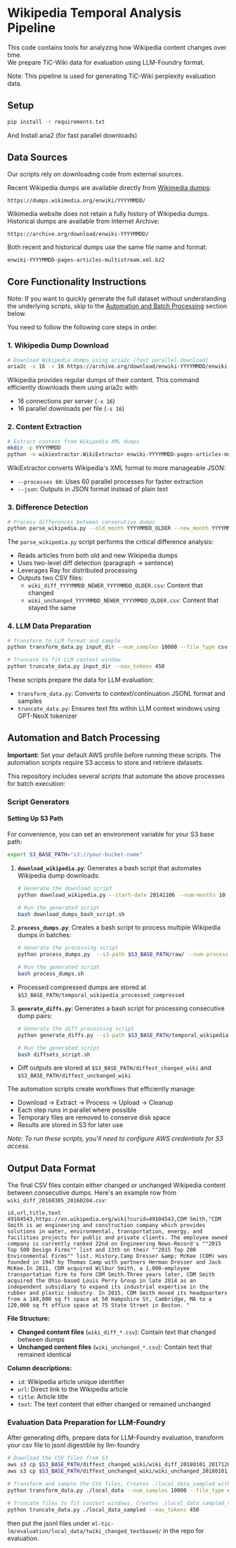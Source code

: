# Wikipedia Temporal Analysis Pipeline

This code contains tools for analyzing how Wikipedia content changes over time.  
We prepare TiC-Wiki data for evaluation using LLM-Foundry format.

Note: This pipeline is used for generating TiC-Wiki perplexity evaluation data. 

## Setup
```bash
pip install -r requirements.txt
```
And Install aria2 (for fast parallel downloads)

## Data Sources

Our scripts rely on downloading code from external sources.

Recent Wikipedia dumps are available directly from [Wikimedia 
dumps](https://dumps.wikimedia.org/enwiki/):
```
https://dumps.wikimedia.org/enwiki/YYYYMMDD/
```
Wikimedia website does not retain a fully history of Wikipedia dumps.
Historical dumps are available from Internet Archive:
```
https://archive.org/download/enwiki-YYYYMMDD/
```

Both recent and historical dumps use the same file name and format:
```
enwiki-YYYYMMDD-pages-articles-multistream.xml.bz2
```

## Core Functionality Instructions

Note: If you want to quickly generate the full dataset without understanding the underlying scripts, skip to the [Automation and Batch Processing](#automation-and-batch-processing) section below.

You need to follow the following core steps in order.

### 1. Wikipedia Dump Download

```bash
# Download Wikipedia dumps using aria2c (fast parallel download)
aria2c -x 16 -s 16 https://archive.org/download/enwiki-YYYYMMDD/enwiki-YYYYMMDD-pages-articles-multistream.xml.bz2
```

Wikipedia provides regular dumps of their content. This command efficiently downloads them using aria2c with:
- 16 connections per server (`-x 16`)
- 16 parallel downloads per file (`-s 16`)

### 2. Content Extraction

```bash
# Extract content from Wikipedia XML dumps
mkdir -p YYYYMMDD
python -m wikiextractor.WikiExtractor enwiki-YYYYMMDD-pages-articles-multistream.xml.bz2 --processes 60 --json --output YYYYMMDD

```

WikiExtractor converts Wikipedia's XML format to more manageable JSON:
- `--processes 60`: Uses 60 parallel processes for faster extraction
- `--json`: Outputs in JSON format instead of plain text


### 3. Difference Detection

```bash
# Process differences between consecutive dumps
python parse_wikipedia.py --old_month YYYYMMDD_OLDER --new_month YYYYMMDD_NEWER
```

The `parse_wikipedia.py` script performs the critical difference analysis:
- Reads articles from both old and new Wikipedia dumps
- Uses two-level diff detection (paragraph → sentence)
- Leverages Ray for distributed processing
- Outputs two CSV files:
  - `wiki_diff_YYYYMMDD_NEWER_YYYYMMDD_OLDER.csv`: Content that changed
  - `wiki_unchanged_YYYYMMDD_NEWER_YYYYMMDD_OLDER.csv`: Content that stayed the same

### 4. LLM Data Preparation

```bash
# Transform to LLM format and sample
python transform_data.py input_dir --num_samples 10000 --file_type csv

# Truncate to fit LLM context window
python truncate_data.py input_dir --max_tokens 450
```

These scripts prepare the data for LLM evaluation:
- `transform_data.py`: Converts to context/continuation JSONL format and samples
- `truncate_data.py`: Ensures text fits within LLM context windows using GPT-NeoX tokenizer

## Automation and Batch Processing

**Important:** Set your default AWS profile before running these scripts. The automation scripts require S3 access to store and retrieve datasets.

This repository includes several scripts that automate the above processes for batch execution:


### Script Generators

#### Setting Up S3 Path

For convenience, you can set an environment variable for your S3 base path:

```bash
export S3_BASE_PATH="s3://your-bucket-name"
```

1. **`download_wikipedia.py`**: Generates a bash script that automates Wikipedia dump downloads:
   ```bash
   # Generate the download script
   python download_wikipedia.py --start-date 20141106 --num-months 10 --s3-path  $S3_BASE_PATH/raw/ --concurrent-downloads 2
   
   # Run the generated script
   bash download_dumps_bash_script.sh
   ```

2. **`process_dumps.py`**: Creates a bash script to process multiple Wikipedia dumps in batches:
   ```bash
   # Generate the processing script
   python process_dumps.py  --s3-path $S3_BASE_PATH/raw/ --num-processes 60
   
   # Run the generated script
   bash process_dumps.sh
   ```
- Processed compressed dumps are stored at `$S3_BASE_PATH/temporal_wikipedia_processed_compressed`

3. **`generate_diffs.py`**: Generates a bash script for processing consecutive dump pairs:
   ```bash
   # Generate the diff processing script
   python generate_diffs.py --s3-path $S3_BASE_PATH/temporal_wikipedia_processed_compressed/
   
   # Run the generated script
   bash diffsets_script.sh
   ```
- Diff outputs are stored at `$S3_BASE_PATH/diffest_changed_wiki` and `$S3_BASE_PATH/diffest_unchanged_wiki`

The automation scripts create workflows that efficiently manage:
- Download → Extract → Process → Upload → Cleanup
- Each step runs in parallel where possible
- Temporary files are removed to conserve disk space
- Results are stored in S3 for later use

*Note: To run these scripts, you'll need to configure AWS credentials for S3 access.*

## Output Data Format

The final CSV files contain either changed or unchanged Wikipedia content between consecutive dumps. Here's an example row from `wiki_diff_20160305_20160204.csv`:

```
id,url,title,text
49104543,https://en.wikipedia.org/wiki?curid=49104543,CDM Smith,"CDM Smith is an engineering and construction company which provides solutions in water, environmental, transportation, energy, and facilities projects for public and private clients. The employee owned company is currently ranked 22nd on Engineering News-Record's ""2015 Top 500 Design Firms"" list and 13th on their ""2015 Top 200 Environmental Firms"" list. History.Camp Dresser &amp; McKee (CDM) was founded in 1947 by Thomas Camp with partners Herman Dresser and Jack McKee.In 2011, CDM acquired Wilbur Smith, a 1,000-employee transportation firm to form CDM Smith.Three years later, CDM Smith acquired the Ohio-based Louis Perry Group in late 2014 as an independent subsidiary to expand its industrial expertise in the rubber and plastic industry. In 2015, CDM Smith moved its headquarters from a 180,000 sq ft space at 50 Hampshire St, Cambridge, MA to a 120,000 sq ft office space at 75 State Street in Boston. "
```

**File Structure:**
- **Changed content files** (`wiki_diff_*.csv`): Contain text that changed between dumps
- **Unchanged content files** (`wiki_unchanged_*.csv`): Contain text that remained identical

**Column descriptions:**
- `id`: Wikipedia article unique identifier
- `url`: Direct link to the Wikipedia article
- `title`: Article title
- `text`: The text content that either changed or remained unchanged

### Evaluation Data Preparation for LLM-Foundry

After generating diffs, prepare data for LLM-Foundry evaluation, transform your csv file to jsonl digestible by llm-foundry 

```bash
# Download the CSV files from S3
aws s3 cp $S3_BASE_PATH/diffest_changed_wiki/wiki_diff_20180101_20171201.csv ./local_data/
aws s3 cp $S3_BASE_PATH/diffest_unchanged_wiki/wiki_unchanged_20180101_20171201.csv ./local_data/

# Transform and sample the CSV files, Creates ./local_data_sampled with JSONL files. 
python transform_data.py ./local_data --num_samples 10000 --file_type csv

# Truncate files to fit context windows, Creates ./local_data_sampled_truncated with truncated files.
python truncate_data.py ./local_data_sampled --max_tokens 450
```
then put the jsonl files under `ml-tic-lm/evaluation/local_data/twiki_changed_textbased/` in the repo for evaluation.

